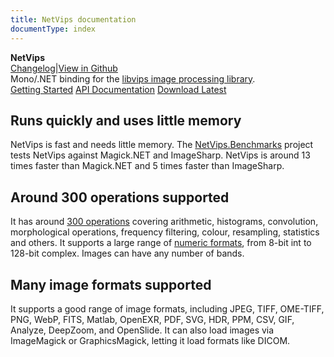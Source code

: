 ```yaml
---
title: NetVips documentation
documentType: index
---
```

<style type="text/css">
footer{
  position: relative;
}
</style>

<div class="hero">
  <div class="wrap">
    <div class="text">
      <strong>NetVips</strong>
    </div>
    <div class="buttons-unit-small">
      <a class="changelog-link" href="../CHANGELOG.md">Changelog</a><span>|</span><a class="github-link" href="https://github.com/kleisauke/net-vips">View in Github</a>
    </div>
    <div class="minitext">
    Mono/.NET binding for the <a href="https://jcupitt.github.io/libvips">libvips image processing library</a>.
    </div>
    <div class="buttons-unit">
      <a href="tutorial/getting_started.md"><i class="glyphicon glyphicon-send"></i>Getting Started</a>
      <a href="xref:NetVips"><i class="glyphicon glyphicon-book"></i>API Documentation</a>
      <a href="https://github.com/kleisauke/net-vips/releases"><i class="glyphicon glyphicon-download"></i>Download Latest</a>
    </div>
  </div>
</div>
<div class="key-section">
  <div class="container">
    <div class="row">
      <div class="col-md-8 col-md-offset-2 text-center">
        <i class="glyphicon glyphicon-dashboard"></i>
        <section>
          <h2>Runs quickly and uses little memory</h2>
          <p class="lead">NetVips is fast and needs little memory. The <a href="https://github.com/kleisauke/net-vips/tree/master/tests/NetVips.Benchmarks">NetVips.Benchmarks</a> project tests NetVips against Magick.NET and ImageSharp.
          NetVips is around 13 times faster than Magick.NET and 5 times faster than ImageSharp.</p>
        </section>
      </div>
    </div>
  </div>
</div>
<div class="counter-key-section">
  <div class="container">
    <div class="row">
      <div class="col-md-8 col-md-offset-2 text-center">
        <i class="glyphicon glyphicon-wrench"></i>
        <section>
          <h2>Around 300 operations supported</h2>
          <p class="lead">It has around <a href="xref:NetVips.Image">300 operations</a> covering arithmetic, histograms, convolution, morphological operations, frequency filtering, colour, resampling, statistics and others.
          It supports a large range of  <a href="xref:NetVips.Enums.BandFormat">numeric formats</a>, from 8-bit int to 128-bit complex. Images can have any number of bands.</p>
        </section>
      </div>
    </div>
  </div>
</div>
<div class="key-section">
  <div class="container">
    <div class="row">
      <div class="col-md-8 col-md-offset-2 text-center">
        <i class="glyphicon glyphicon-tags"></i>
        <section>
          <h2>Many image formats supported</h2>
          <p class="lead">It supports a good range of image formats, including JPEG, TIFF, OME-TIFF, PNG, WebP, FITS, Matlab, OpenEXR, PDF, SVG, HDR, PPM, CSV, GIF, Analyze, DeepZoom, and OpenSlide. It can also load images via ImageMagick or GraphicsMagick, letting it load formats like DICOM.</p>
        </section>
      </div>
    </div>
  </div>
</div>